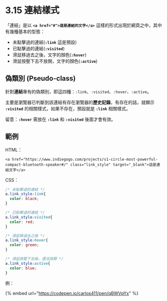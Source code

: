 # 3.15 連結樣式

「連結」是以 **`<a href="#">這是連結的文字</a>`** 這樣的形式出現於網頁之中，其中有幾種基本的型態：

* 未點擊過的連結(**`:link`** 這是預設)
* 已點擊過的連結(**`:visited`**)
* 滑鼠移過去之後，文字的顏色(**`:hover`**)
* 滑鼠按壓下去不放開，文字的顏色(**`:active`**)



## 偽類別 (Pseudo-class)

針對**連結**專有的偽類別，即這四種：`:link`、`:visited`、`:hover`、`:active`。

主要是瀏覽器已判斷到該連結有存在瀏覽器的**歷史記錄**，有存在的話，就顯示 **`:visited`** 的相關樣式，如果不存在，預設就是 **`:link`** 相關樣式。



留意：**`:hover`** 需放在 **`:link`** 和 **`:visited`** 後面才會有效。



## 範例

HTML：

```markup
<a href="https://www.indiegogo.com/projects/s1-circle-most-powerful-compact-bluetooth-speaker#/" class="link_style" target="_blank">這是連結文字</a>
```

CSS：

```css
/* 未點擊過的連結 */
a.link_style:link{
  color: black;
}

/* 已點擊過的連結 */
a.link_style:visited{
  color: red;
}

/* 滑鼠移過去之後 */
a.link_style:hover{
  color: green;
}

/* 滑鼠按壓下去後，還沒放開 */
a.link_style:active{
  color: blue;
}
```

例：

{% embed url="https://codepen.io/carlos411/pen/qBWVpYx" %}
